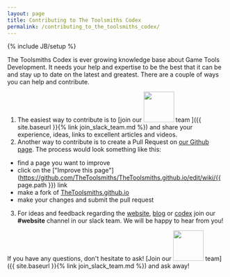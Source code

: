 ```yaml
---
layout: page
title: Contributing to The Toolsmiths Codex
permalink: /contributing_to_the_toolsmiths_codex/
---
```

{% include JB/setup %}

The Toolsmiths Codex is ever growing knowledge base about Game Tools  Development. It needs your help and expertise to be the best that it can be and stay up to date on the latest and greatest. There are a couple of ways you can help and contribute. 

1. The easiest way to contribute is to [join our <img height="70" width="70" src="{{ site.url }}/assets/common/slack-logo.png"> team ]({{ site.baseurl }}{% link join_slack_team.md %}) and share your experience, ideas, links to excellent articles and videos.
2. Another way to contribute is to create a Pull Request on [our Github page](https://github.com/TheToolsmiths/TheToolsmiths.github.io). The process would look something like this:
* find a page you want to improve 
* click on the ["Improve this page"](https://github.com/TheToolsmiths/TheToolsmiths.github.io/edit/wiki/{{ page.path }}) link
* make a fork of [TheToolsmiths.github.io](https://github.com/TheToolsmiths/TheToolsmiths.github.io) 
* make your changes and submit the pull request
3. For ideas and feedback regarding the [website](thetoolsmiths.org), [blog](http://thetoolsmiths.org/blog) or [codex](http://thetoolsmiths.org/codex) join our **#website** channel in our slack team. We will be happy to hear from you! 

If you have any questions, don't hesitate to ask! [Join our <img height="70" width="70" src="{{ site.url }}/assets/common/slack-logo.png"> team]({{ site.baseurl }}{% link join_slack_team.md %}) and ask away!


